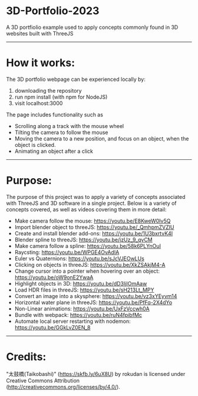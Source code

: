 # 3D-Portfolio-2023
A 3D portfiolio example used to apply concepts commonly found in 3D websites built with ThreeJS

------------------------------------------------------------
# How it works:

The 3D portfolio webpage can be experienced locally by:
  1. downloading the repository
  2. run npm install (with npm for NodeJS)
  3. visit localhost:3000

The page includes functionality such as
  - Scrolling along a track with the mouse wheel
  - Tilting the camera to follow the mouse
  - Moving the camera to a new position, and focus on an object, when the object is clicked.
  - Animating an object after a click

------------------------------------------------------------
# Purpose:

The purpose of this project was to apply a variety of concepts associated with ThreeJS and 3D software in a single project. 
Below is a variety of concepts covered, as well as videos covering them in more detail:
- Make camera follow the mouse: https://youtu.be/E8KweW0Iv5Q
- Import blender object to threeJS: https://youtu.be/_QmhpmZVZIU
- Create and install blender add-ons: https://youtu.be/1U3bxrtvK4I
- Blender spline to threeJS: https://youtu.be/jzUz_9_qvCM
- Make camera follow a spline: https://youtu.be/58k6PLYnOuI
- Raycsting: https://youtu.be/WPGE4OvAdIA
- Euler vs Quaternions: https://youtu.be/sJcVJEOwLUs
- Clicking on objects in threeJS: https://youtu.be/XkZSAkjM4-A
- Change cursor into a pointer when hovering over an object: https://youtu.be/oW9onE2YwaA
- Highlight objects in 3D: https://youtu.be/dD3IjIOmAaw
- Load HDR files in threeJS: https://youtu.be/sH213Lt_MPY
- Convert an image into a skysphere: https://youtu.be/vz3xYEyvm14
- Horizontal water plane in threeJS: https://youtu.be/PfFq-2X4dYo
- Non-Linear animations: https://youtu.be/UxFzVccwh0A
- Bundle with webpack: https://youtu.be/ruN4fpibfMc
- Automate local server restarting with nodemon: https://youtu.be/GGkLvZ0EN_8

------------------------------------------------------------
# Credits:

"太鼓橋(Taikobashi)" (https://skfb.ly/6uX8U) by rokudan is licensed under Creative Commons Attribution (http://creativecommons.org/licenses/by/4.0/).
